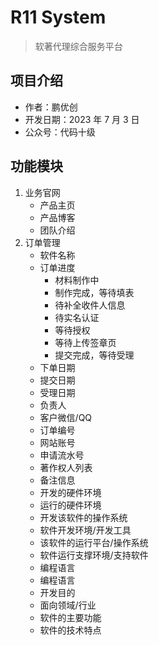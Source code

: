 # R11 System

> 软著代理综合服务平台

## 项目介绍

- 作者：鹏优创
- 开发日期：2023 年 7 月 3 日
- 公众号：代码十级

## 功能模块

1. 业务官网
    - 产品主页
    - 产品博客
    - 团队介绍
2. 订单管理
    - 软件名称
    - 订单进度
        - 材料制作中
        - 制作完成，等待填表
        - 待补全收件人信息
        - 待实名认证
        - 等待授权
        - 等待上传签章页
        - 提交完成，等待受理
    - 下单日期
    - 提交日期
    - 受理日期
    - 负责人
    - 客户微信/QQ
    - 订单编号
    - 网站账号
    - 申请流水号
    - 著作权人列表
    - 备注信息
    - 开发的硬件环境
    - 运行的硬件环境
    - 开发该软件的操作系统
    - 软件开发环境/开发工具
    - 该软件的运行平台/操作系统
    - 软件运行支撑环境/支持软件
    - 编程语言
    - 编程语言
    - 开发目的
    - 面向领域/行业
    - 软件的主要功能
    - 软件的技术特点